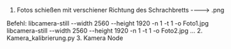 1. Fotos schießen mit verschiener Richtung des Schrachbretts ---->  .png

Befehl: libcamera-still --width 2560 --height 1920 -n 1 -t 1 -o Foto1.jpg
          libcamera-still --width 2560 --height 1920 -n 1 -t 1 -o Foto2.jpg
          ...
2. Kamera_kalibrierung.py
3. Kamera Node
